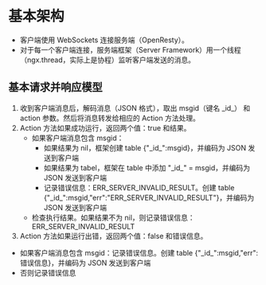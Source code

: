 
# 基本架构


- 客户端使用 WebSockets 连接服务端（OpenResty）。
- 对于每一个客户端连接，服务端框架（Server Framework）用一个线程（ngx.thread，实际上是协程）监听客户端发送的消息。


## 基本请求并响应模型

1. 收到客户端消息后，解码消息（JSON 格式），取出 msgid（键名 \_id\_） 和 action 参数。然后将消息转发给相应的 Action 方法处理。
2. Action 方法如果成功运行，返回两个值：true 和结果。
	- 如果客户端消息包含 msgid：
		- 如果结果为 nil，框架创建 table {"\_id\_":msgid}，并编码为 JSON 发送到客户端
		- 如果结果为 tabel，框架在 table 中添加 "\_id\_" = msgid，并编码为 JSON 发送到客户端
		- 记录错误信息：ERR\_SERVER\_INVALID\_RESULT。创建 table {"\_id\_":msgid,"err":"ERR\_SERVER\_INVALID\_RESULT"}，并编码为 JSON 发送到客户端
	- 检查执行结果。如果结果不为 nil，则记录错误信息：ERR\_SERVER\_INVALID\_RESULT
3.  Action 方法如果运行出错，返回两个值：false 和错误信息。
  - 如果客户端消息包含 msgid：记录错误信息。创建 table {"\_id\_":msgid,"err":错误信息}，并编码为 JSON 发送到客户端
  - 否则记录错误信息


